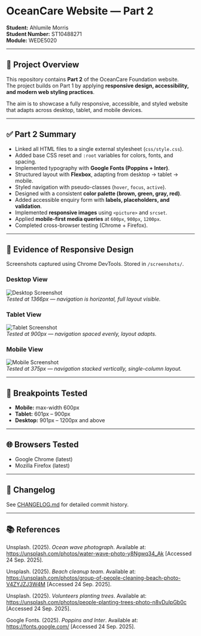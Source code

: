 # OceanCare Website — Part 2  
**Student:** Ahlumile Morris  
**Student Number:** ST10488271  
**Module:** WEDE5020  

---

## 🌊 Project Overview
This repository contains **Part 2** of the OceanCare Foundation website.  
The project builds on Part 1 by applying **responsive design, accessibility, and modern web styling practices**.  

The aim is to showcase a fully responsive, accessible, and styled website that adapts across desktop, tablet, and mobile devices.  

---

## ✅ Part 2 Summary
- Linked all HTML files to a single external stylesheet (`css/style.css`).  
- Added base CSS reset and `:root` variables for colors, fonts, and spacing.  
- Implemented typography with **Google Fonts (Poppins + Inter)**.  
- Structured layout with **Flexbox**, adapting from desktop → tablet → mobile.  
- Styled navigation with pseudo-classes (`hover`, `focus`, `active`).  
- Designed with a consistent **color palette (brown, green, gray, red)**.  
- Added accessible enquiry form with **labels, placeholders, and validation**.  
- Implemented **responsive images** using `<picture>` and `srcset`.  
- Applied **mobile-first media queries** at `600px`, `900px`, `1200px`.  
- Completed cross-browser testing (Chrome + Firefox).  

---

## 📸 Evidence of Responsive Design
Screenshots captured using Chrome DevTools. Stored in `/screenshots/`.

### Desktop View
![Desktop Screenshot](screenshots/desktop.png)  
*Tested at 1366px — navigation is horizontal, full layout visible.*

### Tablet View
![Tablet Screenshot](screenshots/tablet.png)  
*Tested at 900px — navigation spaced evenly, layout adapts.*

### Mobile View
![Mobile Screenshot](screenshots/mobile.png)  
*Tested at 375px — navigation stacked vertically, single-column layout.*

---

## 📏 Breakpoints Tested
- **Mobile:** max-width 600px  
- **Tablet:** 601px – 900px  
- **Desktop:** 901px – 1200px and above  

---

## 🌐 Browsers Tested
- Google Chrome (latest)  
- Mozilla Firefox (latest)  

---

## 📝 Changelog
See [CHANGELOG.md](CHANGELOG.md) for detailed commit history.  

---

## 📚 References
Unsplash. (2025). *Ocean wave photograph*. Available at:  
<https://unsplash.com/photos/water-wave-photo-y8Ngwq34_Ak> [Accessed 24 Sep. 2025].  

Unsplash. (2025). *Beach cleanup team*. Available at:  
<https://unsplash.com/photos/group-of-people-cleaning-beach-photo-V4ZYJZJ3W4M> [Accessed 24 Sep. 2025].  

Unsplash. (2025). *Volunteers planting trees*. Available at:  
<https://unsplash.com/photos/people-planting-trees-photo-n8vDuIpGb0c> [Accessed 24 Sep. 2025].  

Google Fonts. (2025). *Poppins and Inter*. Available at:  
<https://fonts.google.com/> [Accessed 24 Sep. 2025].  


